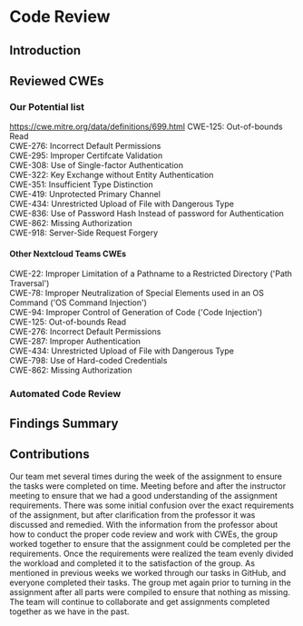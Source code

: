 # Code Review

## Introduction

## Reviewed CWEs

### Our Potential list
https://cwe.mitre.org/data/definitions/699.html
CWE-125: Out-of-bounds Read  
CWE-276: Incorrect Default Permissions  
CWE-295: Improper Certifcate Validation  
CWE-308: Use of Single-factor Authentication  
CWE-322: Key Exchange without Entity Authentication  
CWE-351: Insufficient Type Distinction  
CWE-419: Unprotected Primary Channel  
CWE-434: Unrestricted Upload of File with Dangerous Type  
CWE-836: Use of Password Hash Instead of password for Authentication  
CWE-862: Missing Authorization  
CWE-918: Server-Side Request Forgery  



#### Other Nextcloud Teams CWEs
CWE-22: Improper Limitation of a Pathname to a Restricted Directory ('Path Traversal')  
CWE-78: Improper Neutralization of Special Elements used in an OS Command ('OS Command Injection')  
CWE-94: Improper Control of Generation of Code ('Code Injection')  
CWE-125: Out-of-bounds Read  
CWE-276: Incorrect Default Permissions  
CWE-287: Improper Authentication  
CWE-434: Unrestricted Upload of File with Dangerous Type  
CWE-798: Use of Hard-coded Credentials  
CWE-862: Missing Authorization  

### Automated Code Review

## Findings Summary

## Contributions
Our team met several times during the week of the assignment to ensure the tasks were completed on time. Meeting before and after the instructor meeting to ensure that we had a good understanding of the assignment requirements. There was some initial confusion over the exact requirements of the assignment, but after clarification from the professor it was discussed and remedied. With the information from the professor about how to conduct the proper code review and work with CWEs, the group worked together to ensure that the assignment could be completed per the requirements. Once the requirements were realized the team evenly divided the workload and completed it to the satisfaction of the group. As mentioned in previous weeks we worked through our tasks in GitHub, and everyone completed their tasks. The group met again prior to turning in the assignment after all parts were compiled to ensure that nothing as missing. The team will continue to collaborate and get assignments completed together as we have in the past.


